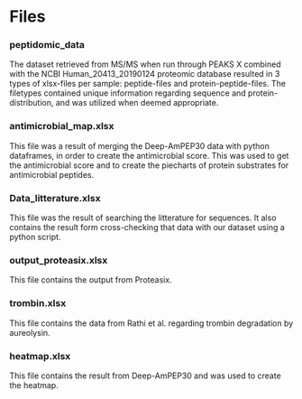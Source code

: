 # Files

### peptidomic_data
The dataset retrieved from MS/MS when run through PEAKS X combined with the NCBI Human_20413_20190124 proteomic database resulted in 3 types of xlsx-files per sample: peptide-files and protein-peptide-files. The filetypes contained unique information regarding sequence and protein-distribution, and was utilized when deemed appropriate. 

### antimicrobial_map.xlsx
This file was a result of merging the Deep-AmPEP30 data with python dataframes, in order to create the antimicrobial score. This was used to get the antimicrobial score and to create the piecharts of protein substrates for antimicrobial peptides.

### Data_litterature.xlsx
This file was the result of searching the litterature for sequences. It also contains the result form cross-checking that data with our dataset using a python script.

### output_proteasix.xlsx
This file contains the output from Proteasix. 


### trombin.xlsx
This file contains the data from Rathi et al. regarding trombin degradation by aureolysin.

### heatmap.xlsx
This file contains the result from Deep-AmPEP30 and was used to create the heatmap. 

